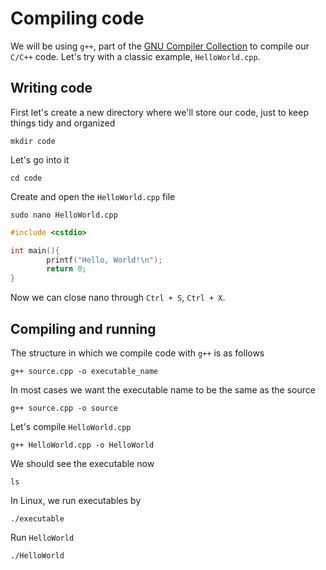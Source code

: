 # Compiling code
We will be using `g++`, part of the [GNU Compiler Collection](https://en.wikipedia.org/wiki/GNU_Compiler_Collection) to compile our `C/C++` code. Let's try with a classic example, `HelloWorld.cpp`. 

## Writing code
First let's create a new directory where we'll store our code, just to keep things tidy and organized
```
mkdir code
```

Let's go into it
```
cd code
```

Create and open the `HelloWorld.cpp` file
```
sudo nano HelloWorld.cpp
```

```C++
#include <cstdio>

int main(){
        printf("Hello, World!\n");
        return 0;
}
```

Now we can close nano through `Ctrl + S`, `Ctrl + X`. 

## Compiling and running
The structure in which we compile code with `g++` is as follows
```
g++ source.cpp -o executable_name
```

In most cases we want the executable name to be the same as the source
```
g++ source.cpp -o source
```

Let's compile `HelloWorld.cpp`
```
g++ HelloWorld.cpp -o HelloWorld
```

We should see the executable now
```
ls
```

In Linux, we run executables by
```
./executable
```

Run `HelloWorld`
```
./HelloWorld
```
